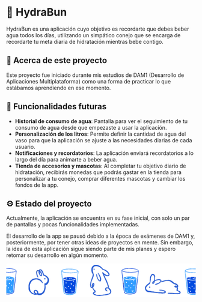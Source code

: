 # 🐰 **HydraBun**

HydraBun es una aplicación cuyo objetivo es recordarte que debes beber agua todos los días, utilizando un simpático conejo que se encarga de recordarte tu meta diaria de hidratación mientras bebe contigo.

## 📘 **Acerca de este proyecto**

Este proyecto fue iniciado durante mis estudios de DAM1 (Desarrollo de Aplicaciones Multiplataforma) como una forma de practicar lo que estábamos aprendiendo en ese momento.

## 🔧 **Funcionalidades futuras**

- **Historial de consumo de agua**: Pantalla para ver el seguimiento de tu consumo de agua desde que empezaste a usar la aplicación.
- **Personalización de los litros**: Permite definir la cantidad de agua del vaso para que la aplicación se ajuste a las necesidades diarias de cada usuario.
- **Notificaciones y recordatorios**: La aplicación enviará recordatorios a lo largo del día para animarte a beber agua.
- **Tienda de accesorios y mascotas**: Al completar tu objetivo diario de hidratación, recibirás monedas que podrás gastar en la tienda para personalizar a tu conejo, comprar diferentes mascotas y cambiar los fondos de la app.

## ⚙️ **Estado del proyecto**

Actualmente, la aplicación se encuentra en su fase inicial, con solo un par de pantallas y pocas funcionalidades implementadas.

El desarrollo de la app se pausó debido a la época de exámenes de DAM1 y, posteriormente, por tener otras ideas de proyectos en mente. Sin embargo, la idea de esta aplicación sigue siendo parte de mis planes y espero retomar su desarrollo en algún momento.


![Logo](src/main/resources/imagenes/imgPortada.png)







